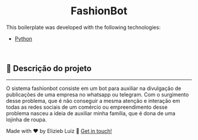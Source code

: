 
<h1 align="center">
    <br>
    FashionBot
</h1>

This boilerplate was developed with the following technologies:

- [Python](https://www.python.org/)

<br>

## :pushpin: Descrição do projeto

---

O sistema fashionbot consiste em um bot para auxiliar na divulgação de publicações de uma empresa no whatsapp ou telegram. Com o surgimento desse problema, que é não conseguir a mesma atenção e interação em todas as redes sociais de um comércio ou empreendimento desse problema nasceu a ideia de auxiliar minha família, que é dona de uma lojinha de roupa.

Made with ♥ by Elizieb Luiz :wave: [Get in touch!](https://www.linkedin.com/in/elizieb-luiz-798994183/)
